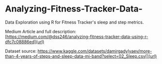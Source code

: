# Analyzing-Fitness-Tracker-Data-
Data Exploration using R for Fitness Tracker's sleep and step metrics. 

Medium Article and full description: [https://medium.com/@dss246/analyzing-fitness-tracker-data-using-r-dfc7c08886ed](url)

Dataset source: https://www.kaggle.com/datasets/damirgadylyaev/more-than-4-years-of-steps-and-sleep-data-mi-band?select=02_Sleep.csv[](url)
